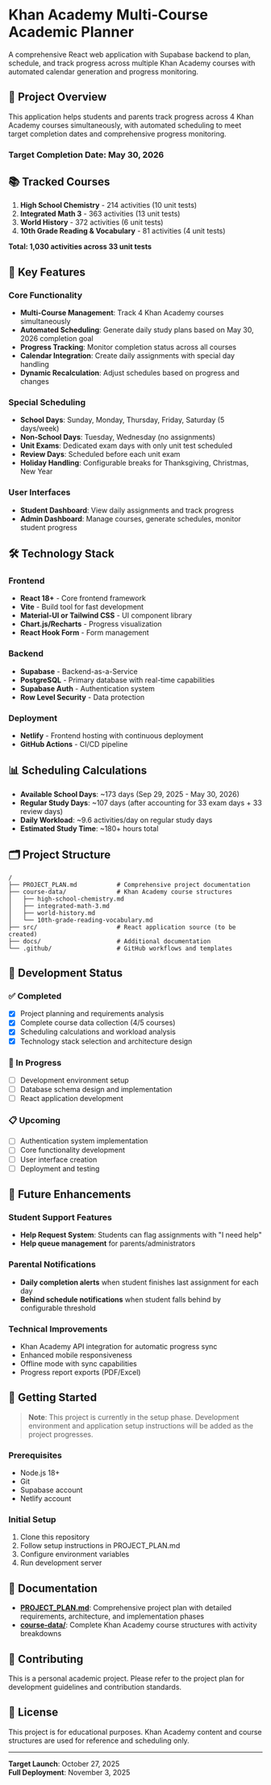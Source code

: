# Khan Academy Multi-Course Academic Planner

A comprehensive React web application with Supabase backend to plan, schedule, and track progress across multiple Khan Academy courses with automated calendar generation and progress monitoring.

## 🎯 Project Overview

This application helps students and parents track progress across 4 Khan Academy courses simultaneously, with automated scheduling to meet target completion dates and comprehensive progress monitoring.

### Target Completion Date: May 30, 2026

## 📚 Tracked Courses

1. **High School Chemistry** - 214 activities (10 unit tests)
2. **Integrated Math 3** - 363 activities (13 unit tests)  
3. **World History** - 372 activities (6 unit tests)
4. **10th Grade Reading & Vocabulary** - 81 activities (4 unit tests)

**Total: 1,030 activities across 33 unit tests**

## 🚀 Key Features

### Core Functionality
- **Multi-Course Management**: Track 4 Khan Academy courses simultaneously
- **Automated Scheduling**: Generate daily study plans based on May 30, 2026 completion goal
- **Progress Tracking**: Monitor completion status across all courses
- **Calendar Integration**: Create daily assignments with special day handling
- **Dynamic Recalculation**: Adjust schedules based on progress and changes

### Special Scheduling
- **School Days**: Sunday, Monday, Thursday, Friday, Saturday (5 days/week)
- **Non-School Days**: Tuesday, Wednesday (no assignments)
- **Unit Exams**: Dedicated exam days with only unit test scheduled
- **Review Days**: Scheduled before each unit exam
- **Holiday Handling**: Configurable breaks for Thanksgiving, Christmas, New Year

### User Interfaces
- **Student Dashboard**: View daily assignments and track progress
- **Admin Dashboard**: Manage courses, generate schedules, monitor student progress

## 🛠️ Technology Stack

### Frontend
- **React 18+** - Core frontend framework
- **Vite** - Build tool for fast development
- **Material-UI or Tailwind CSS** - UI component library
- **Chart.js/Recharts** - Progress visualization
- **React Hook Form** - Form management

### Backend
- **Supabase** - Backend-as-a-Service
- **PostgreSQL** - Primary database with real-time capabilities
- **Supabase Auth** - Authentication system
- **Row Level Security** - Data protection

### Deployment
- **Netlify** - Frontend hosting with continuous deployment
- **GitHub Actions** - CI/CD pipeline

## 📊 Scheduling Calculations

- **Available School Days**: ~173 days (Sep 29, 2025 - May 30, 2026)
- **Regular Study Days**: ~107 days (after accounting for 33 exam days + 33 review days)
- **Daily Workload**: ~9.6 activities/day on regular study days
- **Estimated Study Time**: ~180+ hours total

## 🗂️ Project Structure

```
/
├── PROJECT_PLAN.md           # Comprehensive project documentation
├── course-data/              # Khan Academy course structures
│   ├── high-school-chemistry.md
│   ├── integrated-math-3.md
│   ├── world-history.md
│   └── 10th-grade-reading-vocabulary.md
├── src/                      # React application source (to be created)
├── docs/                     # Additional documentation
└── .github/                  # GitHub workflows and templates
```

## 🚦 Development Status

### ✅ Completed
- [x] Project planning and requirements analysis
- [x] Complete course data collection (4/5 courses)
- [x] Scheduling calculations and workload analysis
- [x] Technology stack selection and architecture design

### 🔄 In Progress
- [ ] Development environment setup
- [ ] Database schema design and implementation
- [ ] React application development

### 📋 Upcoming
- [ ] Authentication system implementation
- [ ] Core functionality development
- [ ] User interface creation
- [ ] Deployment and testing

## 🔮 Future Enhancements

### Student Support Features
- **Help Request System**: Students can flag assignments with "I need help"
- **Help queue management** for parents/administrators

### Parental Notifications
- **Daily completion alerts** when student finishes last assignment for each day
- **Behind schedule notifications** when student falls behind by configurable threshold

### Technical Improvements
- Khan Academy API integration for automatic progress sync
- Enhanced mobile responsiveness
- Offline mode with sync capabilities
- Progress report exports (PDF/Excel)

## 🏁 Getting Started

> **Note**: This project is currently in the setup phase. Development environment and application setup instructions will be added as the project progresses.

### Prerequisites
- Node.js 18+ 
- Git
- Supabase account
- Netlify account

### Initial Setup
1. Clone this repository
2. Follow setup instructions in PROJECT_PLAN.md
3. Configure environment variables
4. Run development server

## 📖 Documentation

- **[PROJECT_PLAN.md](PROJECT_PLAN.md)**: Comprehensive project plan with detailed requirements, architecture, and implementation phases
- **[course-data/](course-data/)**: Complete Khan Academy course structures with activity breakdowns

## 🤝 Contributing

This is a personal academic project. Please refer to the project plan for development guidelines and contribution standards.

## 📄 License

This project is for educational purposes. Khan Academy content and course structures are used for reference and scheduling only.

---

**Target Launch**: October 27, 2025  
**Full Deployment**: November 3, 2025